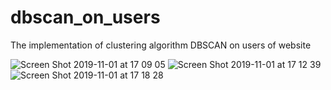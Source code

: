 # dbscan_on_users
The implementation of clustering algorithm DBSCAN on users of website


![Screen Shot 2019-11-01 at 17 09 05](https://user-images.githubusercontent.com/33058987/113927113-6f7fde80-97c3-11eb-8a86-7ab1e6da7463.jpg)
![Screen Shot 2019-11-01 at 17 12 39](https://user-images.githubusercontent.com/33058987/113927160-7e669100-97c3-11eb-9cee-1d99392b34e3.jpg)
![Screen Shot 2019-11-01 at 17 18 28](https://user-images.githubusercontent.com/33058987/113927198-89212600-97c3-11eb-82c6-0fff64e40012.jpg)




